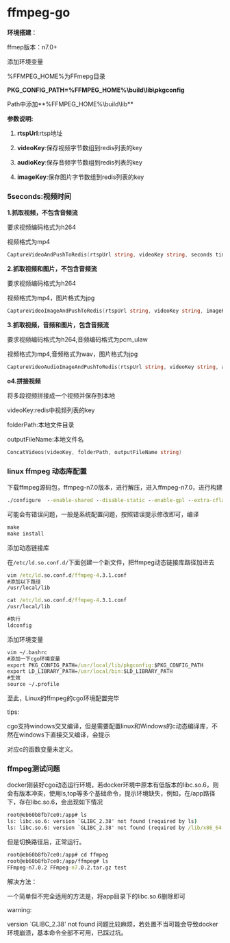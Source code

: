 # ffmpeg-go
**环境搭建**：

ffmep版本：n7.0+

添加环境变量

%FFMPEG_HOME%为FFmepg目录

**PKG_CONFIG_PATH=%FFMPEG_HOME%\build\lib\pkgconfig**

Path中添加**%FFMPEG_HOME%\build\lib**

**参数说明:**

1) **rtspUrl**:rtsp地址

2) **videoKey**:保存视频字节数组到redis列表的key

3) **audioKey**:保存音频字节数组到redis列表的key

4) **imageKey**:保存图片字节数组到redis列表的key

### 5**seconds**:视频时间

**1.抓取视频，不包含音频流**

要求视频编码格式为h264

视频格式为mp4

```go
CaptureVideoAndPushToRedis(rtspUrl string, videoKey string, seconds time.Duration)
```

**2.抓取视频和图片，不包含音频流**

要求视频编码格式为h264

视频格式为mp4，图片格式为jpg

```go
CaptureVideoImageAndPushToRedis(rtspUrl string, videoKey string, imageKey string, seconds time.Duration)
```

**3.抓取视频，音频和图片，包含音频流**

要求视频编码格式为h264,音频编码格式为pcm_ulaw

视频格式为mp4,音频格式为wav，图片格式为jpg

```go
CaptureVideoAudioImageAndPushToRedis(rtspUrl string, videoKey string, audioKey string, imageKey string, seconds time.Duration)
```

**o4.拼接视频**

将多段视频拼接成一个视频并保存到本地

videoKey:redis中视频列表的key

folderPath:本地文件目录

outputFileName:本地文件名

```go
ConcatVideos(videoKey, folderPath, outputFileName string)
```




### linux ffmpeg 动态库配置

下载ffmpeg源码包，ffmpeg-n7.0版本，进行解压，进入ffmpeg-n7.0，进行构建

```cmd
./configure  --enable-shared --disable-static --enable-gpl --extra-cflags=-I/usr/local/include --extra-ldflags=-L/usr/local/lib  --enable-pthreads
```

可能会有错误问题，一般是系统配置问题，按照错误提示修改即可，编译

```cmd
make
make install
```

添加动态链接库

在`/etc/ld.so.conf.d/`下面创建一个新文件，把ffmpeg动态链接库路径加进去

```cmd
vim /etc/ld.so.conf.d/ffmpeg-4.3.1.conf
#添加以下路径
/usr/local/lib

cat /etc/ld.so.conf.d/ffmpeg-4.3.1.conf
/usr/local/lib

#执行
ldconfig
```

添加环境变量

```cmd
vim ~/.bashrc
#添加一下cgo环境变量
export PKG_CONFIG_PATH=/usr/local/lib/pkgconfig:$PKG_CONFIG_PATH
export LD_LIBRARY_PATH=/usr/local/bin:$LD_LIBRARY_PATH
#生效
source ~/.profile
```

至此，Linux的ffmpeg的cgo环境配置完毕



tips:

cgo支持windows交叉编译，但是需要配置linux和Windows的c动态编译库，不然在windows下直接交叉编译，会提示

对应c的函数变量未定义。

### ffmpeg测试问题

docker刚装好cgo动态运行环境，若docker环境中原本有低版本的libc.so.6，则会有版本冲突，使用ls,top等多个基础命令，提示环境缺失，例如，在/app路径下，存在libc.so.6，会出现如下情况

```cmd
root@eb60b8fb7ce0:/app# ls
ls: libc.so.6: version `GLIBC_2.38' not found (required by ls)
ls: libc.so.6: version `GLIBC_2.38' not found (required by /lib/x86_64-linux-gnu/libselinux.so.1)
```

但是切换路径后，正常运行。

```cmd
root@eb60b8fb7ce0:/app# cd ffmpeg
root@eb60b8fb7ce0:/app/ffmpeg# ls
FFmpeg-n7.0.2 FFmpeg-n7.0.2.tar.gz test
```

解决方法：

一个简单但不完全适用的方法是，将app目录下的libc.so.6删除即可



warning:

version `GLIBC_2.38' not found 问题比较麻烦，若处置不当可能会导致docker环境崩溃，基本命令全部不可用，已踩过坑。
